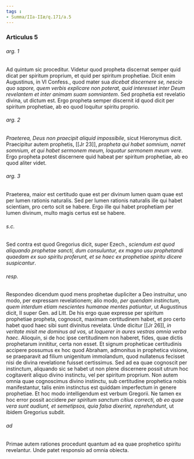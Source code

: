 ```yaml
---
tags : 
- Summa/IIa-IIæ/q.171/a.5
---
```


### Articulus 5

###### arg. 1
Ad quintum sic proceditur. Videtur quod propheta discernat semper quid dicat per spiritum proprium, et quid per spiritum prophetiae. Dicit enim Augustinus, in VI Confess., quod mater sua *dicebat discernere se, nescio quo sapore, quem verbis explicare non poterat, quid interesset inter Deum revelantem et inter animam suam somniantem*. Sed prophetia est revelatio divina, ut dictum est. Ergo propheta semper discernit id quod dicit per spiritum prophetiae, ab eo quod loquitur spiritu proprio.

###### arg. 2
*Praeterea, Deus non praecipit aliquid impossibile*, sicut Hieronymus dicit. Praecipitur autem prophetis, [[Jr 23]], *propheta qui habet somnium, narret somnium, et qui habet sermonem meum, loquatur sermonem meum vere*. Ergo propheta potest discernere quid habeat per spiritum prophetiae, ab eo quod aliter videt.

###### arg. 3
Praeterea, maior est certitudo quae est per divinum lumen quam quae est per lumen rationis naturalis. Sed per lumen rationis naturalis ille qui habet scientiam, pro certo scit se habere. Ergo ille qui habet prophetiam per lumen divinum, multo magis certus est se habere.

###### s.c.
Sed contra est quod Gregorius dicit, super Ezech., *sciendum est quod aliquando prophetae sancti, dum consuluntur, ex magno usu prophetandi quaedam ex suo spiritu proferunt, et se haec ex prophetiae spiritu dicere suspicantur*.

###### resp.
Respondeo dicendum quod mens prophetae dupliciter a Deo instruitur, uno modo, per expressam revelationem; alio modo, *per quendam instinctum, quem interdum etiam nescientes humanae mentes patiuntur*, ut Augustinus dicit, II super Gen. ad Litt. De his ergo quae expresse per spiritum prophetiae propheta, cognoscit, maximam certitudinem habet, et pro certo habet quod haec sibi sunt divinitus revelata. Unde dicitur [[Jr 26]], *in veritate misit me dominus ad vos, ut loquerer in aures vestras omnia verba haec*. Alioquin, si de hoc ipse certitudinem non haberet, fides, quae dictis prophetarum innititur, certa non esset. Et signum propheticae certitudinis accipere possumus ex hoc quod Abraham, admonitus in prophetica visione, se praeparavit ad filium unigenitum immolandum, quod nullatenus fecisset nisi de divina revelatione fuisset certissimus. Sed ad ea quae cognoscit per instinctum, aliquando sic se habet ut non plene discernere possit utrum hoc cogitaverit aliquo divino instinctu, vel per spiritum proprium. Non autem omnia quae cognoscimus divino instinctu, sub certitudine prophetica nobis manifestantur, talis enim instinctus est quiddam imperfectum in genere prophetiae. Et hoc modo intelligendum est verbum Gregorii. Ne tamen ex hoc error possit accidere *per spiritum sanctum citius correcti, ab eo quae vera sunt audiunt, et semetipsos, quia falsa dixerint, reprehendunt*, ut ibidem Gregorius subdit.

###### ad 
Primae autem rationes procedunt quantum ad ea quae prophetico spiritu revelantur. Unde patet responsio ad omnia obiecta.


